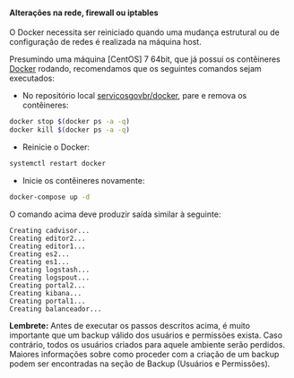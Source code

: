 #### Alterações na rede, firewall ou iptables

O Docker necessita ser reiniciado quando uma mudança estrutural ou de configuração de redes é realizada na máquina host.

Presumindo uma máquina [CentOS] 7 64bit, que já possui os contêineres [Docker] rodando, recomendamos que os seguintes comandos sejam executados:

- No repositório local [servicosgovbr/docker](https://github.com/servicosgovbr/docker), pare e remova os contêineres:

```bash
docker stop $(docker ps -a -q)
docker kill $(docker ps -a -q)
```

- Reinicie o Docker:

```bash
systemctl restart docker
```

- Inicie os contêineres novamente:

```bash
docker-compose up -d
```

O comando acima deve produzir saída similar à seguinte:

```
Creating cadvisor...
Creating editor2...
Creating editor1...
Creating es2...
Creating es1...
Creating logstash...
Creating logspout...
Creating portal2...
Creating kibana...
Creating portal1...
Creating balanceador...
```
**Lembrete:** Antes de executar os passos descritos acima, é muito importante que um backup válido dos usuários e permissões exista. Caso contrário, todos os usuários criados para aquele ambiente serão perdidos. Maiores informações sobre como proceder com a criação de um backup podem ser encontradas na seção de Backup (Usuários e Permissões).

[Docker]:http://www.docker.com